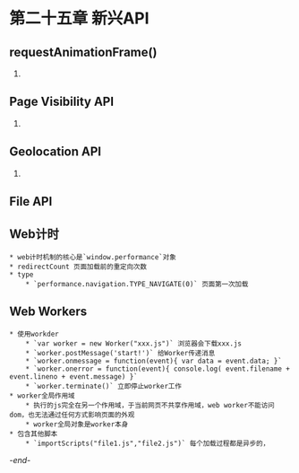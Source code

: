 # 第二十五章 新兴API

## requestAnimationFrame()
1.

## Page Visibility API
1.

## Geolocation API
1.

## File API

## Web计时
	* web计时机制的核心是`window.performance`对象
	* redirectCount 页面加载前的重定向次数
	* type
		* `performance.navigation.TYPE_NAVIGATE(0)` 页面第一次加载

## Web Workers
	* 使用workder
		* `var worker = new Worker("xxx.js")` 浏览器会下载xxx.js
		* `worker.postMessage('start!')` 给Worker传递消息
		* `worker.onmessage = function(event){ var data = event.data; }`
		* `worker.onerror = function(event){ console.log( event.filename + event.lineno + event.message) }`
		* `worker.terminate()` 立即停止worker工作
	* worker全局作用域
		* 执行的js完全在另一个作用域，于当前网页不共享作用域，web worker不能访问dom，也无法通过任何方式影响页面的外观
		* worker全局对象是worker本身
	* 包含其他脚本
		* `importScripts("file1.js","file2.js")` 每个加载过程都是异步的，
*-end-*
